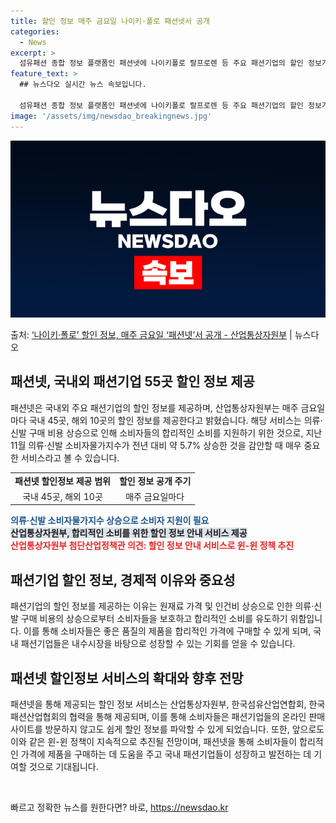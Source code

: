 ```yaml
---
title: 할인 정보 매주 금요일 나이키·폴로 패션넷서 공개
categories:
  - News
excerpt: >
  섬유패션 종합 정보 플랫폼인 패션넷에 나이키폴로 랄프로렌 등 주요 패션기업의 할인 정보가 제공된다. 산업통상…
feature_text: >
  ## 뉴스다오 실시간 뉴스 속보입니다.

  섬유패션 종합 정보 플랫폼인 패션넷에 나이키폴로 랄프로렌 등 주요 패션기업의 할인 정보가 제공된다. 산업통상…
image: '/assets/img/newsdao_breakingnews.jpg'
---
```


![뉴스다오 속보](/assets/img/newsdao_breakingnews.jpg)

<p>출처: <a href="https://newsdao.kr/2846" rel="dofollow">‘나이키·폴로’ 할인 정보, 매주 금요일 ‘패션넷’서 공개  - 산업통상자원부</a> | 뉴스다오</p>

<h2 data-ke-size="size26">패션넷, 국내외 패션기업 55곳 할인 정보 제공</h2>
<p data-ke-size="size16">패션넷은 국내외 주요 패션기업의 할인 정보를 제공하며, 산업통상자원부는 매주 금요일마다 국내 45곳, 해외 10곳의 할인 정보를 제공한다고 밝혔습니다. 해당 서비스는 의류·신발 구매 비용 상승으로 인해 소비자들의 합리적인 소비를 지원하기 위한 것으로, 지난 11월 의류·신발 소비자물가지수가 전년 대비 약 5.7% 상승한 것을 감안할 때 매우 중요한 서비스라고 볼 수 있습니다.</p>

<table>
  <tr>
    <td style="text-align: center; height: 17px;"><b>패션넷 할인정보 제공 범위</b></td>
    <td style="text-align: center; height: 17px;"><b>할인 정보 공개 주기</b></td>
  </tr>
  <tr>
    <td style="text-align: center; height: 17px;">국내 45곳, 해외 10곳</td>
    <td style="text-align: center; height: 17px;">매주 금요일마다</td>
  </tr>
</table>

<b><span style="color: #1a5490;">의류·신발 소비자물가지수 상승으로 소비자 지원이 필요</span></b><br>
<b><span style="background-color: #21538527;">산업통상자원부, 합리적인 소비를 위한 할인 정보 안내 서비스 제공</span></b><br>
<b><span style="color: #ee2323;">산업통상자원부 첨단산업정책관 의견: 할인 정보 안내 서비스로 윈-윈 정책 추진</span></b>

<h2 data-ke-size="size26">패션기업 할인 정보, 경제적 이유와 중요성</h2>
<p data-ke-size="size16">패션기업의 할인 정보를 제공하는 이유는 원재료 가격 및 인건비 상승으로 인한 의류·신발 구매 비용의 상승으로부터 소비자들을 보호하고 합리적인 소비를 유도하기 위함입니다. 이를 통해 소비자들은 좋은 품질의 제품을 합리적인 가격에 구매할 수 있게 되며, 국내 패션기업들은 내수시장을 바탕으로 성장할 수 있는 기회를 얻을 수 있습니다.</p>

<h2 data-ke-size="size26">패션넷 할인정보 서비스의 확대와 향후 전망</h2>
<p data-ke-size="size16">패션넷을 통해 제공되는 할인 정보 서비스는 산업통상자원부, 한국섬유산업연합회, 한국패션산업협회의 협력을 통해 제공되며, 이를 통해 소비자들은 패션기업들의 온라인 판매 사이트를 방문하지 않고도 쉽게 할인 정보를 파악할 수 있게 되었습니다. 또한, 앞으로도 이와 같은 윈-윈 정책이 지속적으로 추진될 전망이며, 패션넷을 통해 소비자들이 합리적인 가격에 제품을 구매하는 데 도움을 주고 국내 패션기업들이 성장하고 발전하는 데 기여할 것으로 기대됩니다.</p>

<p data-ke-size="size16">&nbsp;</p> 

빠르고 정확한 뉴스를 원한다면? 바로, <a href="https://newsdao.kr" rel="dofollow">https://newsdao.kr</a>


    

